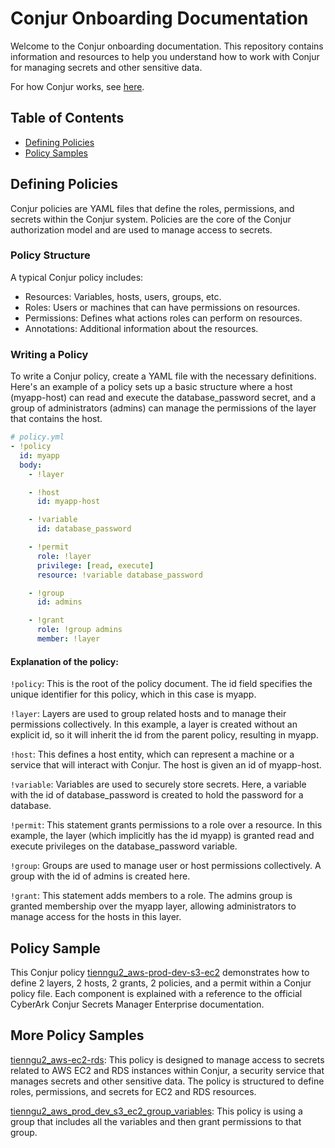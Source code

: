 # Conjur Onboarding Documentation

Welcome to the Conjur onboarding documentation. This repository contains information and resources to help you understand how to work with Conjur for managing secrets and other sensitive data.

For how Conjur works, see [here](https://www.conjur.org/get-started/why-conjur/how-conjur-works/).

## Table of Contents

- [Defining Policies](#defining-policies)
- [Policy Samples](#policy-samples)

## Defining Policies

Conjur policies are YAML files that define the roles, permissions, and secrets within the Conjur system. Policies are the core of the Conjur authorization model and are used to manage access to secrets.

### Policy Structure

A typical Conjur policy includes:

- Resources: Variables, hosts, users, groups, etc.
- Roles: Users or machines that can have permissions on resources.
- Permissions: Defines what actions roles can perform on resources.
- Annotations: Additional information about the resources.

### Writing a Policy

To write a Conjur policy, create a YAML file with the necessary definitions. Here's an example of a policy sets up a basic structure where a host (myapp-host) can read and execute the database_password secret, and a group of administrators (admins) can manage the permissions of the layer that contains the host.

```yaml
# policy.yml
- !policy
  id: myapp
  body:
    - !layer

    - !host
      id: myapp-host

    - !variable
      id: database_password

    - !permit
      role: !layer
      privilege: [read, execute]
      resource: !variable database_password

    - !group
      id: admins

    - !grant
      role: !group admins
      member: !layer

```
#### Explanation of the policy:

`!policy`: This is the root of the policy document. The id field specifies the unique identifier for this policy, which in this case is myapp.

`!layer`: Layers are used to group related hosts and to manage their permissions collectively. In this example, a layer is created without an explicit id, so it will inherit the id from the parent policy, resulting in myapp.

`!host`: This defines a host entity, which can represent a machine or a service that will interact with Conjur. The host is given an id of myapp-host.

`!variable`: Variables are used to securely store secrets. Here, a variable with the id of database_password is created to hold the password for a database.

`!permit`: This statement grants permissions to a role over a resource. In this example, the layer (which implicitly has the id myapp) is granted read and execute privileges on the database_password variable.

`!group`: Groups are used to manage user or host permissions collectively. A group with the id of admins is created here.

`!grant`: This statement adds members to a role. The admins group is granted membership over the myapp layer, allowing administrators to manage access for the hosts in this layer.


## Policy Sample

This Conjur policy [tienngu2_aws-prod-dev-s3-ec2](tienngu2_aws-prod-dev-s3-ec2.md) demonstrates how to define 2 layers, 2 hosts, 2 grants, 2 policies, and a permit within a Conjur policy file. Each component is explained with a reference to the official CyberArk Conjur Secrets Manager Enterprise documentation.

## More Policy Samples
[tienngu2_aws-ec2-rds](tienngu2_aws-ec2-rds.yaml): This policy is designed to manage access to secrets related to AWS EC2 and RDS instances within Conjur, a security service that manages secrets and other sensitive data. The policy is structured to define roles, permissions, and secrets for EC2 and RDS resources.

[tienngu2_aws_prod_dev_s3_ec2_group_variables](tienngu2_aws_prod_dev_s3_ec2_group_variables.yaml): This policy is using a group that includes all the variables and then grant permissions to that group.